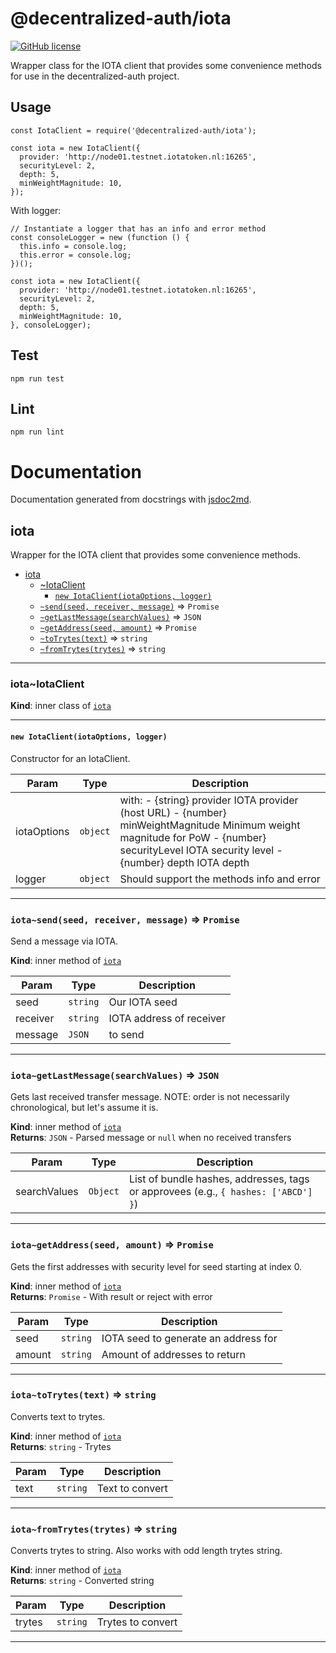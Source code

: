 # @decentralized-auth/iota

[![GitHub license](https://img.shields.io/badge/license-Apache%202.0-blue.svg)](https://raw.githubusercontent.com/alliander/decentralized-auth/master/decentralized-auth/shared-libs/iota/LICENSE)

Wrapper class for the IOTA client that provides some convenience methods for use in the decentralized-auth project.

## Usage

```
const IotaClient = require('@decentralized-auth/iota');

const iota = new IotaClient({
  provider: 'http://node01.testnet.iotatoken.nl:16265',
  securityLevel: 2,
  depth: 5,
  minWeightMagnitude: 10,
});
```

With logger:

```
// Instantiate a logger that has an info and error method
const consoleLogger = new (function () {
  this.info = console.log;
  this.error = console.log;
})();

const iota = new IotaClient({
  provider: 'http://node01.testnet.iotatoken.nl:16265',
  securityLevel: 2,
  depth: 5,
  minWeightMagnitude: 10,
}, consoleLogger);
```

## Test

```
npm run test
```

## Lint

```
npm run lint
```

# Documentation

Documentation generated from docstrings with [jsdoc2md](https://www.npmjs.com/package/jsdoc-to-markdown).

<a name="module_iota"></a>

## iota
Wrapper for the IOTA client that provides some convenience methods.


* [iota](#module_iota)
    * [~IotaClient](#module_iota..IotaClient)
        * [`new IotaClient(iotaOptions, logger)`](#new_module_iota..IotaClient_new)
    * [`~send(seed, receiver, message)`](#module_iota..send) ⇒ <code>Promise</code>
    * [`~getLastMessage(searchValues)`](#module_iota..getLastMessage) ⇒ <code>JSON</code>
    * [`~getAddress(seed, amount)`](#module_iota..getAddress) ⇒ <code>Promise</code>
    * [`~toTrytes(text)`](#module_iota..toTrytes) ⇒ <code>string</code>
    * [`~fromTrytes(trytes)`](#module_iota..fromTrytes) ⇒ <code>string</code>


* * *

<a name="module_iota..IotaClient"></a>

### iota~IotaClient
**Kind**: inner class of [<code>iota</code>](#module_iota)  

* * *

<a name="new_module_iota..IotaClient_new"></a>

#### `new IotaClient(iotaOptions, logger)`
Constructor for an IotaClient.


| Param | Type | Description |
| --- | --- | --- |
| iotaOptions | <code>object</code> | with:                 - {string} provider IOTA provider (host URL)                 - {number} minWeightMagnitude Minimum weight magnitude for PoW                 - {number} securityLevel IOTA security level                 - {number} depth IOTA depth |
| logger | <code>object</code> | Should support the methods info and error |


* * *

<a name="module_iota..send"></a>

### `iota~send(seed, receiver, message)` ⇒ <code>Promise</code>
Send a message via IOTA.

**Kind**: inner method of [<code>iota</code>](#module_iota)  

| Param | Type | Description |
| --- | --- | --- |
| seed | <code>string</code> | Our IOTA seed |
| receiver | <code>string</code> | IOTA address of receiver |
| message | <code>JSON</code> | to send |


* * *

<a name="module_iota..getLastMessage"></a>

### `iota~getLastMessage(searchValues)` ⇒ <code>JSON</code>
Gets last received transfer message.
NOTE: order is not necessarily chronological, but let's assume it is.

**Kind**: inner method of [<code>iota</code>](#module_iota)  
**Returns**: <code>JSON</code> - Parsed message or `null` when no received transfers  

| Param | Type | Description |
| --- | --- | --- |
| searchValues | <code>Object</code> | List of bundle hashes, addresses, tags or                              approvees (e.g., `{ hashes: ['ABCD'] }`) |


* * *

<a name="module_iota..getAddress"></a>

### `iota~getAddress(seed, amount)` ⇒ <code>Promise</code>
Gets the first addresses with security level for seed starting at index 0.

**Kind**: inner method of [<code>iota</code>](#module_iota)  
**Returns**: <code>Promise</code> - With result or reject with error  

| Param | Type | Description |
| --- | --- | --- |
| seed | <code>string</code> | IOTA seed to generate an address for |
| amount | <code>string</code> | Amount of addresses to return |


* * *

<a name="module_iota..toTrytes"></a>

### `iota~toTrytes(text)` ⇒ <code>string</code>
Converts text to trytes.

**Kind**: inner method of [<code>iota</code>](#module_iota)  
**Returns**: <code>string</code> - Trytes  

| Param | Type | Description |
| --- | --- | --- |
| text | <code>string</code> | Text to convert |


* * *

<a name="module_iota..fromTrytes"></a>

### `iota~fromTrytes(trytes)` ⇒ <code>string</code>
Converts trytes to string.
Also works with odd length trytes string.

**Kind**: inner method of [<code>iota</code>](#module_iota)  
**Returns**: <code>string</code> - Converted string  

| Param | Type | Description |
| --- | --- | --- |
| trytes | <code>string</code> | Trytes to convert |


* * *

